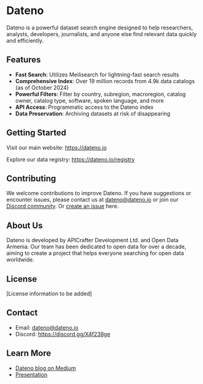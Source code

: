 # Dateno

Dateno is a powerful dataset search engine designed to help researchers, analysts, developers, journalists, and anyone else find relevant data quickly and efficiently.

## Features

- **Fast Search**: Utilizes Meilisearch for lightning-fast search results
- **Comprehensive Index**: Over 19 million records from 4.9k data catalogs (as of October 2024)
- **Powerful Filters**: Filter by country, subregion, macroregion, catalog owner, catalog type, software, spoken language, and more
- **API Access**: Programmatic access to the Dateno index
- **Data Preservation**: Archiving datasets at risk of disappearing

## Getting Started

Visit our main website: <https://dateno.io>

Explore our data registry: <https://dateno.io/registry>

## Contributing

We welcome contributions to improve Dateno. If you have suggestions or encounter issues, please contact us at <dateno@dateno.io> or join our [Discord community](https://discord.gg/X4f238ge). Or [create an issue](https://github.com/commondataio/dateno-public/issues/new/choose) here.

## About Us

Dateno is developed by APICrafter Development Ltd. and Open Data Armenia. Our team has been dedicated to open data for over a decade, aiming to create a project that helps everyone searching for open data worldwide.

## License

[License information to be added]

## Contact

- Email: <dateno@dateno.io>
- Discord: <https://discord.gg/X4f238ge>

## Learn More

- [Dateno blog on Medium](https://medium.com/dateno)
- [Presentation](https://www.beautiful.ai/player/-Nrp1JiiypOe1exM-Prl/Dateno-2024-03-Public)
